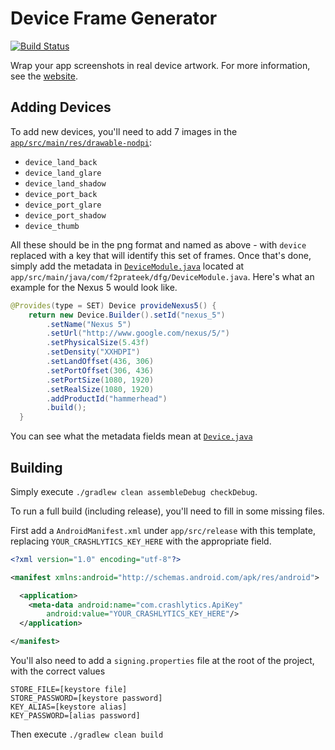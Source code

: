 Device Frame Generator
=======================

[![Build Status](https://travis-ci.org/f2prateek/android-device-frame-generator.png)](https://travis-ci.org/f2prateek/android-device-frame-generator)

Wrap your app screenshots in real device artwork. For more information, see the [website](http://f2prateek.com/android-device-frame-generator).

Adding Devices
--------------

To add new devices, you'll need to add 7 images in the [`app/src/main/res/drawable-nodpi`](https://github.com/f2prateek/android-device-frame-generator/tree/master/app/src/main/res/drawable-nodpi):
* `device_land_back`
* `device_land_glare`
* `device_land_shadow`
* `device_port_back`
* `device_port_glare`
* `device_port_shadow`
* `device_thumb`

All these should be in the png format and named as above - with `device` replaced with a key that will identify this set of frames.
Once that's done, simply add the metadata in [`DeviceModule.java`](https://github.com/f2prateek/android-device-frame-generator/blob/master/app/src/main/java/com/f2prateek/dfg/DeviceModule.java) located at `app/src/main/java/com/f2prateek/dfg/DeviceModule.java`.
Here's what an example for the Nexus 5 would look like.

```java
@Provides(type = SET) Device provideNexus5() {
    return new Device.Builder().setId("nexus_5")
        .setName("Nexus 5")
        .setUrl("http://www.google.com/nexus/5/")
        .setPhysicalSize(5.43f)
        .setDensity("XXHDPI")
        .setLandOffset(436, 306)
        .setPortOffset(306, 436)
        .setPortSize(1080, 1920)
        .setRealSize(1080, 1920)
        .addProductId("hammerhead")
        .build();
  }
```

You can see what the metadata fields mean at [`Device.java`](https://github.com/f2prateek/android-device-frame-generator/blob/master/app/src/main/java/com/f2prateek/dfg/model/Device.java#L27)

Building
---------
Simply execute `./gradlew clean assembleDebug checkDebug`.

To run a full build (including release), you'll need to fill in some missing files.

First add a `AndroidManifest.xml` under `app/src/release` with this template, replacing `YOUR_CRASHLYTICS_KEY_HERE` with the appropriate field.
```xml
<?xml version="1.0" encoding="utf-8"?>

<manifest xmlns:android="http://schemas.android.com/apk/res/android">

  <application>
    <meta-data android:name="com.crashlytics.ApiKey"
        android:value="YOUR_CRASHLYTICS_KEY_HERE"/>
  </application>

</manifest>
```
You'll also need to add a `signing.properties` file at the root of the project, with the correct values

```
STORE_FILE=[keystore file]
STORE_PASSWORD=[keystore password]
KEY_ALIAS=[keystore alias]
KEY_PASSWORD=[alias password]
```

Then execute `./gradlew clean build`